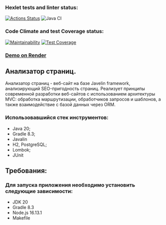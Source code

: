 ### Hexlet tests and linter status:
[![Actions Status](https://github.com/error4071/java-project-72/actions/workflows/hexlet-check.yml/badge.svg)](https://github.com/error4071/java-project-72/actions)  ![Java CI](https://github.com/error4071/java-project-72/workflows/Java%20CI/badge.svg)

### Code Climate and test Coverage status:
[![Maintainability](https://api.codeclimate.com/v1/badges/e40c561b16d1932e0506/maintainability)](https://codeclimate.com/github/error4071/java-project-72/maintainability) [![Test Coverage](https://api.codeclimate.com/v1/badges/e40c561b16d1932e0506/test_coverage)](https://codeclimate.com/github/error4071/java-project-72/test_coverage)

### [Demo on Render](https://first-deploy-xy4v.onrender.com)

## Анализатор страниц.

Анализатор страниц - веб-сайт на базе Javelin framework, анализирующий SEO-пригодность страниц. Реализует принципы современной разработки веб-сайтов с использованием архитектуры MVC: обработка маршрутизации, обработчиков запросов и шаблонов, а также взаимодействие с базой данных через ORM. 

### Использовавшийся стек инструментов:

+ Java 20;
+ Gradle 8.3;
+ Javalin
+ H2, PostgreSQL;
+ Lombok;
+ JUnit

## Требования: 

### Для запуска приложения необходимо установить следующие зависимости:

+ JDK 20
+ Gradle 8.3
+ Node.js 16.13.1
+ Makefile

